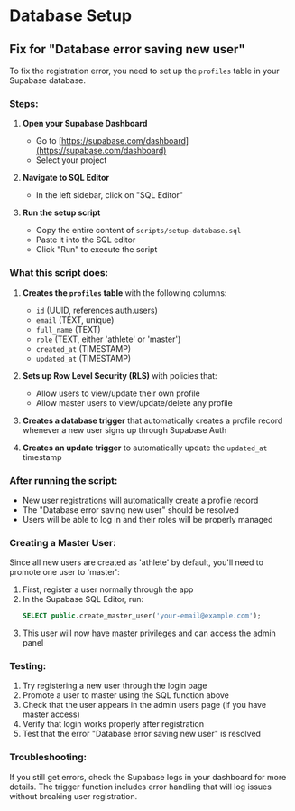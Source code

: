 # Database Setup

## Fix for "Database error saving new user"

To fix the registration error, you need to set up the `profiles` table in your Supabase database.

### Steps:

1. **Open your Supabase Dashboard**
   - Go to [https://supabase.com/dashboard](https://supabase.com/dashboard)
   - Select your project

2. **Navigate to SQL Editor**
   - In the left sidebar, click on "SQL Editor"

3. **Run the setup script**
   - Copy the entire content of `scripts/setup-database.sql`
   - Paste it into the SQL editor
   - Click "Run" to execute the script

### What this script does:

1. **Creates the `profiles` table** with the following columns:
   - `id` (UUID, references auth.users)
   - `email` (TEXT, unique)
   - `full_name` (TEXT)
   - `role` (TEXT, either 'athlete' or 'master')
   - `created_at` (TIMESTAMP)
   - `updated_at` (TIMESTAMP)

2. **Sets up Row Level Security (RLS)** with policies that:
   - Allow users to view/update their own profile
   - Allow master users to view/update/delete any profile

3. **Creates a database trigger** that automatically creates a profile record whenever a new user signs up through Supabase Auth

4. **Creates an update trigger** to automatically update the `updated_at` timestamp

### After running the script:

- New user registrations will automatically create a profile record
- The "Database error saving new user" should be resolved
- Users will be able to log in and their roles will be properly managed

### Creating a Master User:

Since all new users are created as 'athlete' by default, you'll need to promote one user to 'master':

1. First, register a user normally through the app
2. In the Supabase SQL Editor, run:
   ```sql
   SELECT public.create_master_user('your-email@example.com');
   ```
3. This user will now have master privileges and can access the admin panel

### Testing:

1. Try registering a new user through the login page
2. Promote a user to master using the SQL function above
3. Check that the user appears in the admin users page (if you have master access)
4. Verify that login works properly after registration
5. Test that the error "Database error saving new user" is resolved

### Troubleshooting:

If you still get errors, check the Supabase logs in your dashboard for more details. The trigger function includes error handling that will log issues without breaking user registration. 
